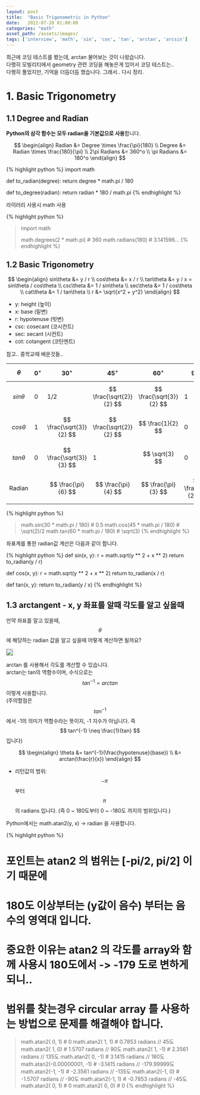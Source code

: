 ```yaml
---
layout: post
title:  "Basic Trigonometric in Python"
date:   2022-07-20 01:00:00
categories: "math"
asset_path: /assets/images/
tags: ['interview', 'math', 'sin', 'cos', 'tan', 'arctan', 'arcsin']
---
```


최근에 코딩 테스트를 봤는데, arctan 물어보는 것이 나왔습니다. <br>
다행히 모빌리티에서 geometry 관련 코딩을 해놓은게 있어서 코딩 테스트는..<br>
다행히 풀었지만, 기억을 더듬더듬 했습니다. 그래서.. 다시 정리.

# 1. Basic Trigonometry

## 1.1 Degree and Radian

**Python의 삼각 함수는 모두 radian을 기본값으로 사용**합니다.

$$ \begin{align}
Radian &= Degree \times \frac{\pi}{180} \\
Degree &= Radian \times \frac{180}{\pi} \\
2\pi Radians &= 360^o \\
\pi Radians &= 180^o
\end{align} $$

{% highlight python %}
import math

def to_radian(degree):
    return degree * math.pi / 180

def to_degree(radian):
    return radian * 180 / math.pi
{% endhighlight %}

라이러리 사용시 math 사용

{% highlight python %}
> import math
> 
> math.degrees(2 * math.pi)  # 360
> math.radians(180)  # 3.141596...
{% endhighlight %}

## 1.2 Basic Trigonometry

$$ \begin{align}
sin\theta &= y / r \\
cos\theta &= x / r \\
tan\theta &= y / x = sin\theta / cos\theta \\
csc\theta &= 1 / sin\theta \\
sec\theta &= 1 / cos\theta \\
cat\theta &= 1 / tan\theta \\
r &= \sqrt{x^2 + y^2}
\end{align} $$

- y: height (높이)
- x: base (밑변)
- r: hypotenuse (빗변)
- csc: cosecant (코시컨트)
- sec: secant (시컨트)
- cot: cotangent (코탄젠트)

참고.. 중학교때 배운것들..

| $$ \theta $$    | $$ 0^\circ $$ | $$ 30^\circ $$           | $$ 45^\circ $$           | $$ 60^\circ $$           | $$ 90^\circ $$        |
|:----------------|:--------------|:-------------------------|:-------------------------|:-------------------------|:----------------------|
| $$ sin\theta $$ | 0             | 1/2                      | $$ \frac{\sqrt{2}}{2} $$ | $$ \frac{\sqrt{3}}{2} $$ | 1                     |
| $$ cos\theta $$ | 1             | $$ \frac{\sqrt{3}}{2} $$ | $$ \frac{\sqrt{2}}{2} $$ | $$ \frac{1}{2}        $$ | 0                     |
| $$ tan\theta $$ | 0             | $$ \frac{\sqrt{3}}{3} $$ | 1                        | $$ \sqrt{3} $$           | 0                     |
| Radian          |               | $$ \frac{\pi}{6} $$      | $$ \frac{\pi}{4} $$      | $$ \frac{\pi}{3} $$      | $$ \frac{\pi}{2} $$   |


{% highlight python %}
> math.sin(30 * math.pi / 180)  # 0.5
> math.cos(45 * math.pi / 180)  # \sqrt(2)/2
> math.tan(60 * math.pi / 180)  # \sqrt(3)
{% endhighlight %}

좌표계를 통한 radian값 계산은 다음과 같이 합니다.

{% highlight python %}
def sin(x, y):
    r = math.sqrt(y ** 2 + x ** 2)
    return to_radian(y / r)

def cos(x, y):
    r = math.sqrt(y ** 2 + x ** 2)
    return to_radian(x / r)

def tan(x, y):
    return to_radian(y / x)
{% endhighlight %}


## 1.3 arctangent - x, y 좌표를 알때 각도를 알고 싶을때 

만약 좌표를 알고 있을때, $$ \theta $$ 에 해당하는 radian 값을 알고 싶을때 어떻게 계산하면 될까요?

<img src="{{ page.asset_path }}trigonometry-02.png" class="img-responsive img-rounded img-fluid" style="border:1px solid #aaa;">

arctan 를 사용해서 각도를 계산할 수 있습니다.<br>
arctan는 tan의 역함수이며, 수식으로는 $$ tan^{-1} = arctan $$ 이렇게 사용합니다.<br>
(주의할점은 $$ tan^{-1} $$ 에서 -1의 의미가 역함수라는 뜻이지, -1 지수가 아닙니다. 즉 $$ tan^{-1} \neq  \frac{1}{tan} $$ 입니다)

$$ \begin{align} \theta &= tan^{-1}(\frac{hypotenuse}{base}) \\
&= arctan(\frac{r}{x})
\end{align} $$

- 리턴값의 범위: $$ -\pi $$ 부터 $$ \pi $$ 의 radians 입니다. (즉 0 ~ 180도부터 0 ~ -180도 까지의 범위입니다.)

Python에서는 math.atan2(y, x) -> radian 을 사용합니다.  

{% highlight python %}
# 포인트는 atan2 의 범위는 [-pi/2, pi/2] 이기 때문에 
# 180도 이상부터는 (y값이 음수) 부터는 음수의 영역대 입니다. 
# 중요한 이유는 atan2 의 각도를 array와 함께 사용시 180도에서 -> -179 도로 변하게 되니.. 
# 범위를 찾는경우 circular array 를 사용하는 방법으로 문제를 해결해야 합니다.    
> math.atan2( 0,  1)  # 0 
> math.atan2( 1,  1)  # 0.7853 radians // 45도
> math.atan2( 1,  0)  # 1.5707 radians // 90도
> math.atan2( 1, -1)  # 2.3561 radians // 135도
> math.atan2( 0, -1)  # 3.1415 radians // 180도
> math.atan2(-0.00000001, -1)  # -3.1415 radians // -179.99999도
> math.atan2(-1, -1)  # -2.3561 radians // -135도
> math.atan2(-1,  0)  # -1.5707 radians // -90도
> math.atan2(-1,  1)  # -0.7853 radians // -45도
> math.atan2( 0,  1)  # 0
> math.atan2( 0,  0)  # 0
{% endhighlight %}  